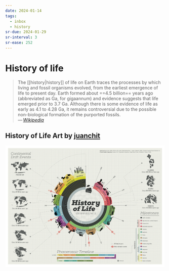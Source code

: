 ```yaml
---
date: 2024-01-14
tags:
  - inbox
  - history
sr-due: 2024-01-29
sr-interval: 3
sr-ease: 252
---
```

# History of life

> The [[history|history]] of life on Earth traces the processes by which living
> and fossil organisms evolved, from the earliest emergence of life to present
> day. Earth formed about ==4.5 billion== years ago (abbreviated as Ga, for
> gigaannum) and evidence suggests that life emerged prior to 3.7 Ga. Although
> there is some evidence of life as early as 4.1 to 4.28 Ga, it remains
> controversial due to the possible non-biological formation of the purported
> fossils.\
> — <cite>[Wikipedia](https://en.wikipedia.org/wiki/History_of_life)</cite>

## History of Life Art by [juanchit](https://www.behance.net/gallery/10901127/History-of-Life)

![History of life](img/history_of_life.png)


